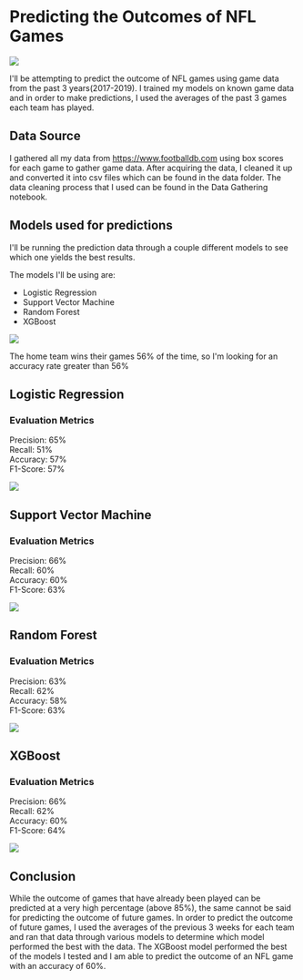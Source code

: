 # Predicting the Outcomes of NFL Games
<img src='https://i.imgur.com/98xMf7J.jpg'>

I'll be attempting to predict the outcome of NFL games using game data from the past 3 years(2017-2019). I trained my models on known game data and in order to make predictions, I used the averages of the past 3 games each team has played. 

## Data Source

I gathered all my data from https://www.footballdb.com using box scores for each game to gather game data.
After acquiring the data, I cleaned it up and converted it into csv files which can be found in the data folder.
The data cleaning process that I used can be found in the Data Gathering notebook.

## Models used for predictions

I'll be running the prediction data through a couple different models to see which one yields the best results. 

The models I'll be using are:<br>
* Logistic Regression
* Support Vector Machine
* Random Forest
* XGBoost

<img src='https://i.imgur.com/B3827An.png'>

The home team wins their games 56% of the time, so I'm looking for an accuracy rate greater than 56%

## Logistic Regression

### Evaluation Metrics

Precision:  65% <br>
Recall:  51% <br>
Accuracy:  57% <br>
F1-Score:  57% <br>

<img src='https://i.imgur.com/Y2HmeLZ.png'>

## Support Vector Machine

### Evaluation Metrics

Precision:  66% <br>
Recall:  60% <br>
Accuracy:  60% <br>
F1-Score:  63% <br>

<img src='https://i.imgur.com/D3XWnnE.png'>

## Random Forest

### Evaluation Metrics

Precision:  63% <br>
Recall:  62% <br>
Accuracy:  58% <br>
F1-Score:  63% <br>

<img src='https://i.imgur.com/Ke3l65G.png'>

## XGBoost

### Evaluation Metrics

Precision:  66% <br>
Recall:  62% <br>
Accuracy:  60% <br>
F1-Score:  64% <br>

<img src='https://i.imgur.com/Z06ezpV.png'>

## Conclusion

While the outcome of games that have already been played can be predicted at a very high percentage (above 85%), the same cannot be said for predicting the outcome of future games. In order to predict the outcome of future games, I used the averages of the previous 3 weeks for each team and ran that data through various models to determine which model performed the best with the data. The XGBoost model performed the best of the models I tested and I am able to predict the outcome of an NFL game with an accuracy of 60%. 